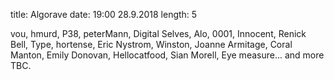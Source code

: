 title: Algorave
date: 19:00 28.9.2018
length: 5

vou,
hmurd,
P38,
peterMann,
Digital Selves,
Alo,
0001,
Innocent,
Renick Bell,
Type,
hortense,
Eric Nystrom,
Winston,
Joanne Armitage,
Coral Manton,
Emily Donovan,
Hellocatfood,
Sian Morell,
Eye measure...
and more TBC.
